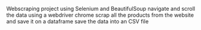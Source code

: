 Webscraping project using Selenium and BeautifulSoup
navigate and scroll the data using a webdriver chrome
scrap all the products from the website and save it on a dataframe
save the data into an CSV file
